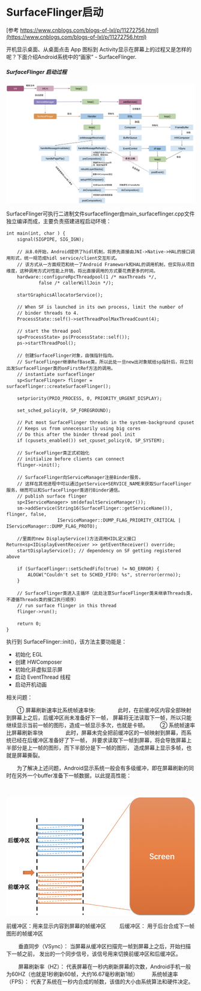 # SurfaceFlinger启动
[参考 https://www.cnblogs.com/blogs-of-lxl/p/11272756.html](https://www.cnblogs.com/blogs-of-lxl/p/11272756.html)

开机显示桌面、从桌面点击 App 图标到 Activity显示在屏幕上的过程又是怎样的呢？下面介绍Android系统中的“画家” - SurfaceFlinger.

##### SurfaceFlinger 启动过程
![image](images/surfaceflinger启动.png)

SurfaceFlinger可执行二进制文件surfaceflinger由main\_surfaceflinger.cpp文件独立编译而成，主要负责搭建进程启动环境：

```
int main(int, char ) {
    signal(SIGPIPE, SIG_IGN);

    // 从8.0开始，Android提供了hidl机制，将原先直接由JNI->Native->HAL的接口调用形式，统一规范成hidl service/client交互形式。
    // 该方式从一方面规范和统一了Android Framework和HAL的调用机制，但实际从项目维度，这种调用方式对性能上开销，将比直接调用的方式要花费更多的时间。
    hardware::configureRpcThreadpool(1 /* maxThreads */,
            false /* callerWillJoin */);

    startGraphicsAllocatorService();

    // When SF is launched in its own process, limit the number of
    // binder threads to 4.
    ProcessState::self()->setThreadPoolMaxThreadCount(4);

    // start the thread pool
    sp<ProcessState> ps(ProcessState::self());
    ps->startThreadPool();

    // 创建SurfaceFlinger对象，由强指针指向。
    // SurfaceFlinger继承RefBase类，所以此处一旦new出对象赋给sp指针后，将立刻出发SurfaceFlinger类的onFirstRef方法的调用。
    // instantiate surfaceflinger
    sp<SurfaceFlinger> flinger = surfaceflinger::createSurfaceFlinger();

    setpriority(PRIO_PROCESS, 0, PRIORITY_URGENT_DISPLAY);

    set_sched_policy(0, SP_FOREGROUND);

    // Put most SurfaceFlinger threads in the system-background cpuset
    // Keeps us from unnecessarily using big cores
    // Do this after the binder thread pool init
    if (cpusets_enabled()) set_cpuset_policy(0, SP_SYSTEM);

    // SurfaceFlinger类正式初始化
    // initialize before clients can connect
    flinger->init();

    // SurfaceFlinger向ServiceManager注册Binder服务，
    // 这样在其他进程中可以通过getService+SERVICE_NAME来获取SurfaceFlinger服务，继而可以和SurfaceFlinger类进行Binder通信。
    // publish surface flinger
    sp<IServiceManager> sm(defaultServiceManager());
    sm->addService(String16(SurfaceFlinger::getServiceName()), flinger, false,
                   IServiceManager::DUMP_FLAG_PRIORITY_CRITICAL | IServiceManager::DUMP_FLAG_PROTO);

    //里面的new DisplayService()方法调用HIDL定义接口 Return<sp<IDisplayEventReceiver >> getEventReceiver() override;
    startDisplayService(); // dependency on SF getting registered above

    if (SurfaceFlinger::setSchedFifo(true) != NO_ERROR) {
        ALOGW("Couldn't set to SCHED_FIFO: %s", strerror(errno));
    }

    // SurfaceFlinger类进入主循环（此处注意SurfaceFlinger类未继承Threads类，不遵循Threads类的接口执行顺序）
    // run surface flinger in this thread
    flinger->run();

    return 0;
}
```
执行到 SurfaceFlinger::init()，该方法主要功能是：

* 初始化 EGL
* 创建 HWComposer
* 初始化非虚拟显示屏
* 启动 EventThread 线程
* 启动开机动画

 相关问题： 

　　① 屏幕刷新速率比系统帧速率快:
　　　　此时，在前缓冲区内容全部映射到屏幕上之后，后缓冲区尚未准备好下一帧，
       屏幕将无法读取下一帧，所以只能继续显示当前一帧的图形，造成一帧显示多次，也就是卡顿。 
　　② 系统帧速率比屏幕刷新率快 
　　　　此时，屏幕未完全把前缓冲区的一帧映射到屏幕，而系统已经在后缓冲区准备好了下一帧，
       并要求读取下一帧到屏幕，将会导致屏幕上半部分是上一帧的图形，而下半部分是下一帧的图形，
       造成屏幕上显示多帧，也就是屏幕撕裂。

　　为了解决上述问题，Android显示系统一般会有多级缓冲，即在屏幕刷新的同时在另外一个buffer准备下一帧数据，以此提高性能：

　　

![image](images/双缓冲.png)

前缓冲区：用来显示内容到屏幕的帧缓冲区 
　　 后缓冲区： 用于后台合成下一帧图形的帧缓冲区

　　 垂直同步（VSync）： 当屏幕从缓冲区扫描完一帧到屏幕上之后，开始扫描下一帧之前，
    发出的一个同步信号，该信号用来切换前缓冲区和后缓冲区。

　　 屏幕刷新率（HZ）： 代表屏幕在一秒内刷新屏幕的次数，Android手机一般为60HZ（也就是1秒刷新60帧，大约16.67毫秒刷新1帧） 
　　 系统帧速率（FPS）： 代表了系统在一秒内合成的帧数，该值的大小由系统算法和硬件决定。